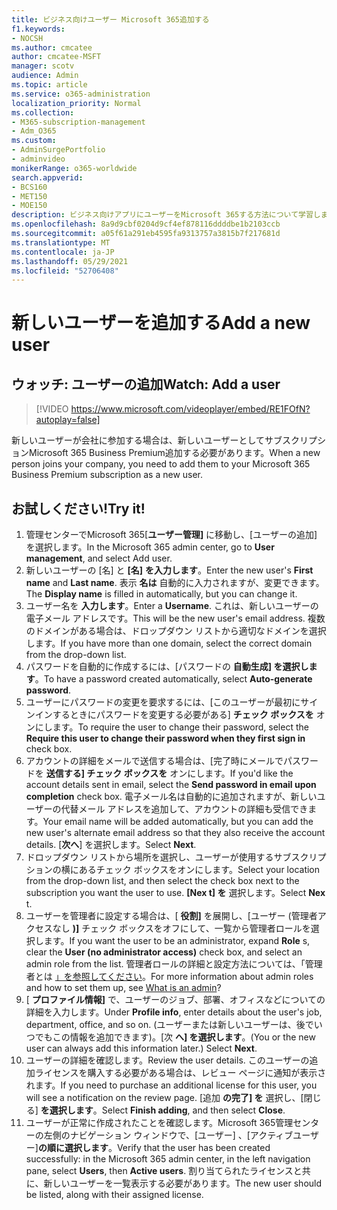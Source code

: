 ```yaml
---
title: ビジネス向けユーザー Microsoft 365追加する
f1.keywords:
- NOCSH
ms.author: cmcatee
author: cmcatee-MSFT
manager: scotv
audience: Admin
ms.topic: article
ms.service: o365-administration
localization_priority: Normal
ms.collection:
- M365-subscription-management
- Adm_O365
ms.custom:
- AdminSurgePortfolio
- adminvideo
monikerRange: o365-worldwide
search.appverid:
- BCS160
- MET150
- MOE150
description: ビジネス向けアプリにユーザーをMicrosoft 365する方法について学習します。
ms.openlocfilehash: 8a9d9cbf0204d9cf4ef878116ddddbe1b2103ccb
ms.sourcegitcommit: a05f61a291eb4595fa9313757a3815b7f217681d
ms.translationtype: MT
ms.contentlocale: ja-JP
ms.lasthandoff: 05/29/2021
ms.locfileid: "52706408"
---
```

# <a name="add-a-new-user"></a><span data-ttu-id="f5bf4-103">新しいユーザーを追加する</span><span class="sxs-lookup"><span data-stu-id="f5bf4-103">Add a new user</span></span>

## <a name="watch-add-a-user"></a><span data-ttu-id="f5bf4-104">ウォッチ: ユーザーの追加</span><span class="sxs-lookup"><span data-stu-id="f5bf4-104">Watch: Add a user</span></span>

> [!VIDEO https://www.microsoft.com/videoplayer/embed/RE1FOfN?autoplay=false]

<span data-ttu-id="f5bf4-105">新しいユーザーが会社に参加する場合は、新しいユーザーとしてサブスクリプションMicrosoft 365 Business Premium追加する必要があります。</span><span class="sxs-lookup"><span data-stu-id="f5bf4-105">When a new person joins your company, you need to add them to your Microsoft 365 Business Premium subscription as a new user.</span></span>

## <a name="try-it"></a><span data-ttu-id="f5bf4-106">お試しください!</span><span class="sxs-lookup"><span data-stu-id="f5bf4-106">Try it!</span></span>

1. <span data-ttu-id="f5bf4-107">管理センターでMicrosoft 365[**ユーザー管理]** に移動し、[ユーザーの追加] を選択します。</span><span class="sxs-lookup"><span data-stu-id="f5bf4-107">In the Microsoft 365 admin center, go to **User management**, and select Add user.</span></span>
1. <span data-ttu-id="f5bf4-108">新しいユーザーの [名] と **[名]** **を入力します**。</span><span class="sxs-lookup"><span data-stu-id="f5bf4-108">Enter the new user's **First name** and **Last name**.</span></span> <span data-ttu-id="f5bf4-109">表示 **名は** 自動的に入力されますが、変更できます。</span><span class="sxs-lookup"><span data-stu-id="f5bf4-109">The **Display name** is filled in automatically, but you can change it.</span></span>
1. <span data-ttu-id="f5bf4-110">ユーザー名を **入力します**。</span><span class="sxs-lookup"><span data-stu-id="f5bf4-110">Enter a **Username**.</span></span> <span data-ttu-id="f5bf4-111">これは、新しいユーザーの電子メール アドレスです。</span><span class="sxs-lookup"><span data-stu-id="f5bf4-111">This will be the new user's email address.</span></span> <span data-ttu-id="f5bf4-112">複数のドメインがある場合は、ドロップダウン リストから適切なドメインを選択します。</span><span class="sxs-lookup"><span data-stu-id="f5bf4-112">If you have more than one domain, select the correct domain from the drop-down list.</span></span>
1. <span data-ttu-id="f5bf4-113">パスワードを自動的に作成するには、[パスワードの **自動生成] を選択します**。</span><span class="sxs-lookup"><span data-stu-id="f5bf4-113">To have a password created automatically, select **Auto-generate password**.</span></span>
1. <span data-ttu-id="f5bf4-114">ユーザーにパスワードの変更を要求するには、[このユーザーが最初にサインインするときにパスワードを変更する必要がある] **チェック ボックスを** オンにします。</span><span class="sxs-lookup"><span data-stu-id="f5bf4-114">To require the user to change their password, select the **Require this user to change their password when they first sign in** check box.</span></span>
1. <span data-ttu-id="f5bf4-115">アカウントの詳細をメールで送信する場合は、[完了時にメールでパスワードを **送信する] チェック ボックスを** オンにします。</span><span class="sxs-lookup"><span data-stu-id="f5bf4-115">If you'd like the account details sent in email, select the **Send password in email upon completion** check box.</span></span> <span data-ttu-id="f5bf4-116">電子メール名は自動的に追加されますが、新しいユーザーの代替メール アドレスを追加して、アカウントの詳細も受信できます。</span><span class="sxs-lookup"><span data-stu-id="f5bf4-116">Your email name will be added automatically, but you can add the new user's alternate email address so that they also receive the account details.</span></span> <span data-ttu-id="f5bf4-117">[**次へ**] を選択します。</span><span class="sxs-lookup"><span data-stu-id="f5bf4-117">Select **Next**.</span></span>
1. <span data-ttu-id="f5bf4-118">ドロップダウン リストから場所を選択し、ユーザーが使用するサブスクリプションの横にあるチェック ボックスをオンにします。</span><span class="sxs-lookup"><span data-stu-id="f5bf4-118">Select your location from the drop-down list, and then select the check box next to the subscription you want the user to use.</span></span> <span data-ttu-id="f5bf4-119">**[Nex t] を** 選択します。</span><span class="sxs-lookup"><span data-stu-id="f5bf4-119">Select **Nex** t.</span></span>
1. <span data-ttu-id="f5bf4-120">ユーザーを管理者に設定する場合は、[ **役割]** を展開し、[ユーザー (管理者アクセスなし **)]** チェック ボックスをオフにして、一覧から管理者ロールを選択します。</span><span class="sxs-lookup"><span data-stu-id="f5bf4-120">If you want the user to be an administrator, expand **Role** s, clear the **User (no administrator access)** check box, and select an admin role from the list.</span></span> <span data-ttu-id="f5bf4-121">管理者ロールの詳細と設定方法については、「管理者とは [」を参照してください](what-is-admin.md)。</span><span class="sxs-lookup"><span data-stu-id="f5bf4-121">For more information about admin roles and how to set them up, see [What is an admin](what-is-admin.md)?</span></span>
1. <span data-ttu-id="f5bf4-122">[ **プロファイル情報]** で、ユーザーのジョブ、部署、オフィスなどについての詳細を入力します。</span><span class="sxs-lookup"><span data-stu-id="f5bf4-122">Under **Profile info**, enter details about the user's job, department, office, and so on.</span></span> <span data-ttu-id="f5bf4-123">(ユーザーまたは新しいユーザーは、後でいつでもこの情報を追加できます)。[次 **へ] を選択します**。</span><span class="sxs-lookup"><span data-stu-id="f5bf4-123">(You or the new user can always add this information later.) Select **Next**.</span></span>
1. <span data-ttu-id="f5bf4-124">ユーザーの詳細を確認します。</span><span class="sxs-lookup"><span data-stu-id="f5bf4-124">Review the user details.</span></span> <span data-ttu-id="f5bf4-125">このユーザーの追加ライセンスを購入する必要がある場合は、レビュー ページに通知が表示されます。</span><span class="sxs-lookup"><span data-stu-id="f5bf4-125">If you need to purchase an additional license for this user, you will see a notification on the review page.</span></span> <span data-ttu-id="f5bf4-126">[追加 **の完了] を** 選択し、[閉じる] **を選択します**。</span><span class="sxs-lookup"><span data-stu-id="f5bf4-126">Select **Finish adding**, and then select **Close**.</span></span>
1. <span data-ttu-id="f5bf4-127">ユーザーが正常に作成されたことを確認します。Microsoft 365管理センターの左側のナビゲーション ウィンドウで、[ユーザー] 、[アクティブユーザー]**の順に選択します**。</span><span class="sxs-lookup"><span data-stu-id="f5bf4-127">Verify that the user has been created successfully: in the Microsoft 365 admin center, in the left navigation pane, select **Users**, then **Active users**.</span></span> <span data-ttu-id="f5bf4-128">割り当てられたライセンスと共に、新しいユーザーを一覧表示する必要があります。</span><span class="sxs-lookup"><span data-stu-id="f5bf4-128">The new user should be listed, along with their assigned license.</span></span>